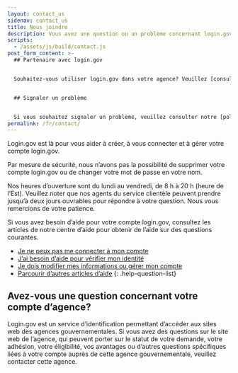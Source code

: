 ```yaml
---
layout: contact_us
sidenav: contact_us
title: Nous joindre
description: Vous avez une question ou un problème concernant login.gov?
scripts:
  - /assets/js/build/contact.js
post_form_content: >-
  ## Partenaire avec login.gov


  Souhaitez-vous utiliser login.gov dans votre agence? Veuillez [consulter le site web de nos partenaires](https://partners.login.gov/).


  ## Signaler un problème


  Si vous souhaitez signaler un problème, veuillez consulter notre [politique de divulgation de la vulnérabilité](https://18f.gsa.gov/vulnerability-disclosure-policy/) et nous contacter en utilisant notre [formulaire de divulgation de la vulnérabilité](https://docs.google.com/forms/d/e/1FAIpQLScuo4xCzBlpLnoq7-bDAVAxtJci03by7S-Q-Z_JUBDloK01QA/viewform).
permalink: /fr/contact/
---
```

Login.gov est là pour vous aider à créer, à vous connecter et à gérer votre compte login.gov.

Par mesure de sécurité, nous n’avons pas la possibilité de supprimer votre compte login.gov ou de changer votre mot de passe en votre nom.

Nos heures d’ouverture sont du lundi au vendredi, de 8 h à 20 h (heure de l’Est). Veuillez noter que nos agents du service clientèle peuvent prendre jusqu’à deux jours ouvrables pour répondre à votre question. Nous vous remercions de votre patience.

Si vous avez besoin d’aide pour votre compte login.gov, consultez les articles de notre centre d’aide pour obtenir de l’aide sur des questions courantes.

* [Je ne peux pas me connecter à mon compte](site.baseurl/help/trouble-signing-in/overview)
* [J’ai besoin d’aide pour vérifier mon identité](site.baseurl/help/verify-your-identity/overview)
* [Je dois modifier mes informations ou gérer mon compte](site.baseurl/help/manage-your-account/overview)
* [Parcourir d’autres articles d’aide](site.baseurl/help)
{: .help-question-list}

## Avez-vous une question concernant votre compte d’agence?

Login.gov est un service d’identification permettant d’accéder aux sites web des agences gouvernementales. Si vous avez des questions sur le site web de l’agence, qui peuvent porter sur le statut de votre demande, votre adhésion, votre éligibilité, vos avantages ou d’autres questions spécifiques liées à votre compte auprès de cette agence gouvernementale, veuillez contacter cette agence.
